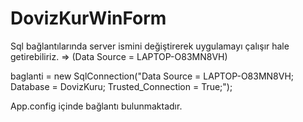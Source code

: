 # DovizKurWinForm
Sql bağlantılarında server ismini değiştirerek uygulamayı çalışır hale getirebiliriz. => (Data Source = LAPTOP-O83MN8VH) 

baglanti = new SqlConnection("Data Source = LAPTOP-O83MN8VH;  Database = DovizKuru; Trusted_Connection = True;");  

App.config içinde bağlantı bulunmaktadır.

<connectionStrings>
    <add name="Context" connectionString="Server=LAPTOP-O83MN8VH; Database=DovizKuru; Trusted_Connection=True;" providerName="System.Data.SqlClient"/>
  </connectionStrings>
